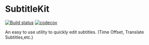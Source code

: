 # SubtitleKit
[![Build status](https://ci.appveyor.com/api/projects/status/oa1l0ln5p8om3ybf/branch/master?svg=true)](https://ci.appveyor.com/project/lakrsv/subtitlekit/branch/master)
[![codecov](https://codecov.io/gh/lakrsv/SubtitleKit/branch/master/graph/badge.svg)](https://codecov.io/gh/lakrsv/SubtitleKit)

An easy to use utility to quickly edit subtitles. (Time Offset, Translate Subtitles,etc.)
